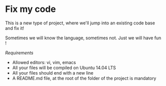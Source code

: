 # Fix my code

This is a new type of project, where we'll jump into an existing code base and fix it!

Sometimes we will know the language, sometimes not.
Just we will have fun !

*Requirements*

- Allowed editors: vi, vim, emacs
- All your files will be compiled on Ubuntu 14.04 LTS
- All your files should end with a new line
- A README.md file, at the root of the folder of the project is mandatory
